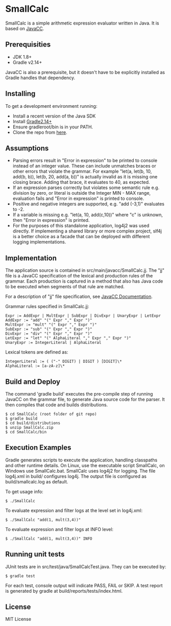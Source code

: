 # SmallCalc

SmallCalc is a simple arithmetic expression evaluator written in Java. It is based on [JavaCC](https://javacc.java.net).

## Prerequisities

* JDK 1.8+
* Gradle v2.14+

JavaCC is also a prerequisite, but it doesn't have to be explicitly installed as Gradle handles that dependency.

## Installing

To get a development environment running:
- Install a recent version of the Java SDK
- Install [Gradle2.14+](https://gradle.org)
- Ensure gradleroot/bin is in your PATH.
- Clone the repo from [here](https://github.com/darbha-ram/SmallCalc.git).

## Assumptions

- Parsing errors result in "Error in expression" to be printed to console instead of an integer value. These can include unmatches braces or other errors that violate the grammar.  For example "let(a, let(b, 10, add(b, b)), let(b, 20, add(a, b))" is actually invalid as it is missing one closing brace.  Adding that brace, it evaluates to 40, as expected.
- If an expression parses correctly but violates some semantic rule e.g. division by zero, or literal is outside the Integer MIN - MAX range, evaluation fails and "Error in expression" is printed to console.
- Positive and negative integers are supported, e.g. "add (-3,1)" evaluates to -2.
- If a variable is missing e.g. "let(a, 10, add(c,10))" where "c" is unknown, then "Error in expression" is printed.
- For the purposes of this standalone application, log4j2 was used directly.  If implementing a shared library or more complex project, slf4j is a better choice as a facade that can be deployed with different logging implementations.


## Implementation 

The application source is contained in src/main/javacc/SmallCalc.jj.  The "jj" file is a JavaCC specification of the lexical and production rules of the grammar.  Each production is captured in a method that also has Java code to be executed when segments of that rule are matched.

For a description of "jj" file specification, see [JavaCC Documentation](http://javacc.java.net/doc/docindex.html).

Grammar rules specified in SmallCalc.jj:
```
Expr := AddExpr | MultExpr | SubExpr | DivExpr | UnaryExpr | LetExpr
AddExpr := "add" "(" Expr "," Expr ")"
MultExpr := "mult" "(" Expr "," Expr ")"
SubExpr := "sub" "(" Expr "," Expr ")"
DivExpr := "div" "(" Expr "," Expr ")"
LetExpr := "let" "(" AlphaLiteral "," Expr "," Expr ")"
UnaryExpr := IntegerLiteral | AlphaLiteral
```

Lexical tokens are defined as:

```
IntegerLiteral := ( ("-" DIGIT) | DIGIT ) [DIGIT]\*
AlphaLiteral := [a-zA-z]\*
```


## Build and Deploy

The command 'gradle build' executes the pre-compile step of running JavaCC on the grammar file, to generate Java source code for the parser. It then compiles that code and builds distributions.

```
$ cd SmallCalc (root folder of git repo)
$ gradle build
$ cd build/distributions
$ unzip SmallCalc.zip
$ cd SmallCalc/bin
```

## Execution Examples

Gradle generates scripts to execute the application, handling classpaths and other runtime details.  On Linux, use the executable script SmallCalc, on Windows use SmallCalc.bat.  SmallCalc uses log4j2 for logging. The file log4j.xml in build/ configures log4j. The output file is configured as build/smallcalc.log as default.

To get usage info:

```
$ ./SmallCalc
```

To evaluate expression and filter logs at the level set in log4j.xml:

```
$ ./SmallCalc "add(1, mult(3,4))"
```

To evaluate expression and filter logs at INFO level:

```
$ ./SmallCalc "add(1, mult(3,4))" INFO
```

## Running unit tests

JUnit tests are in src/test/java/SmallCalcTest.java.  They can be executed by:

```
$ gradle test
```

For each test, console output will indicate PASS, FAIL or SKIP.  A test report is generated by gradle at build/reports/tests/index.html.


## License

MIT License

